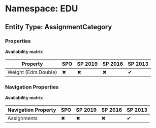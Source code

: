 # Namespace: EDU
## Entity Type: AssignmentCategory

### Properties

**Availability matrix**

Property | SPO | SP 2019 | SP 2016 | SP 2013
----------|-----|---------|---------|--------
Weight (Edm.Double) | ✖ | ✖ | ✖ | ✔

### Navigation Properties

**Availability matrix**

Navigation Property | SPO | SP 2019 | SP 2016 | SP 2013
----------|-----|---------|---------|--------
Assignments | ✖ | ✖ | ✖ | ✔
